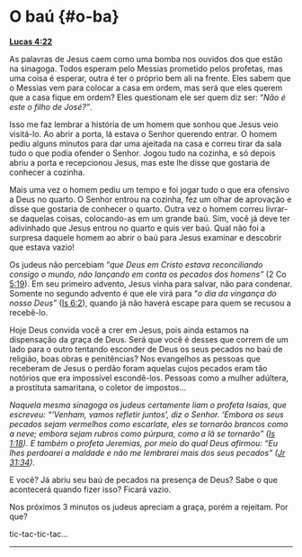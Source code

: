 # O baú {#o-ba}

[**Lucas 4:22**](http://bibliaonline.com.br/acf/lc/4/22)

As palavras de Jesus caem como uma bomba nos ouvidos dos que estão na sinagoga. Todos esperam pelo Messias prometido pelos profetas, mas uma coisa é esperar, outra é ter o próprio bem ali na frente. Eles sabem que o Messias vem para colocar a casa em ordem, mas será que eles querem que a casa fique em ordem? Eles questionam ele ser quem diz ser: “_Não é este o filho de José?”_.

Isso me faz lembrar a história de um homem que sonhou que Jesus veio visitá-lo. Ao abrir a porta, lá estava o Senhor querendo entrar. O homem pediu alguns minutos para dar uma ajeitada na casa e correu tirar da sala tudo o que podia ofender o Senhor. Jogou tudo na cozinha, e só depois abriu a porta e recepcionou Jesus, mas este lhe disse que gostaria de conhecer a cozinha.

Mais uma vez o homem pediu um tempo e foi jogar tudo o que era ofensivo a Deus no quarto. O Senhor entrou na cozinha, fez um olhar de aprovação e disse que gostaria de conhecer o quarto. Outra vez o homem correu livrar-se daquelas coisas, colocando-as em um grande baú. Sim, você já deve ter adivinhado que Jesus entrou no quarto e quis ver baú. Qual não foi a surpresa daquele homem ao abrir o baú para Jesus examinar e descobrir que estava vazio!

Os judeus não percebiam “_que Deus em Cristo estava reconciliando consigo o mundo, não lançando em conta os pecados dos homens”_ (2 Co [5:19](http://bibliaonline.com.br/acf/2co/5/19)). Em seu primeiro advento, Jesus vinha para salvar, não para condenar. Somente no segundo advento é que ele virá para “_o dia da vingança do nosso Deus”_ ([Is 6:2](http://bibliaonline.com.br/acf/is/6/2)), quando já não haverá escape para quem se recusou a recebê-lo.

Hoje Deus convida você a crer em Jesus, pois ainda estamos na dispensação da graça de Deus. Será que você é desses que correm de um lado para o outro tentando esconder de Deus os seus pecados no baú de religião, boas obras e penitências? Nos evangelhos as pessoas que receberam de Jesus o perdão foram aquelas cujos pecados eram tão notórios que era impossível escondê-los. Pessoas como a mulher adúltera, a prostituta samaritana, o coletor de impostos...

_Naquela mesma sinagoga os judeus certamente liam o profeta Isaías, que escreveu: “‘Venham, vamos refletir juntos’, diz o Senhor. ‘Embora os seus pecados sejam vermelhos como escarlate, eles se tornarão brancos como a neve; embora sejam rubros como púrpura, como a lã se tornarão” (_[_Is 1:18_](http://bibliaonline.com.br/acf/is/1/18)_). E também o profeta Jeremias, por meio do qual Deus afirmou: “Eu lhes perdoarei a maldade e não me lembrarei mais dos seus pecados” (_[_Jr 31:34_](http://bibliaonline.com.br/acf/jr/31/34)_)._

E você? Já abriu seu baú de pecados na presença de Deus? Sabe o que acontecerá quando fizer isso? Ficará vazio.

Nos próximos 3 minutos os judeus apreciam a graça, porém a rejeitam. Por que?

tic-tac-tic-tac...

*****